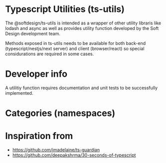 # Typescript Utilities (ts-utils)

The @softdesign/ts-utils is intended as a wrapper of other utility libraris like lodash and async as well as provides utility function developed by the Soft Design development team.

Methods exposed in ts-utils needs to be available for both back-end (typescript/nestjs/next server) and client (browser/react) so special considurations are required in some cases.

# Developer info

A utilitiy function requires documentation and unit tests to be successfully implemented.

# Categories (namespaces)

# Inspiration from

- https://github.com/jmadelaine/ts-guardian
- https://github.com/deepakshrma/30-seconds-of-typescript
